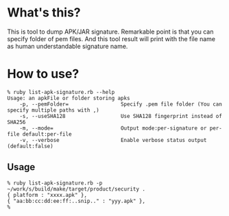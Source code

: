 # What's this?

This is tool to dump APK/JAR signature.
Remarkable point is that you can specify folder of pem files.
And this tool result will print with the file name as human understandable signature name.

# How to use?

```
% ruby list-apk-signature.rb --help
Usage: an apkFile or folder storing apks
    -p, --pemFolder=                 Specify .pem file folder (You can specify multiple paths with ,)
    -s, --useSHA128                  Use SHA128 fingerprint instead of SHA256
    -m, --mode=                      Output mode:per-signature or per-file default:per-file
    -v, --verbose                    Enable verbose status output (default:false)
```

## Usage

```
% ruby list-apk-signature.rb -p ~/work/s/build/make/target/product/security .
{ platform : "xxxx.apk" },
{ "aa:bb:cc:dd:ee:ff:..snip.." : "yyy.apk" },
%
```
